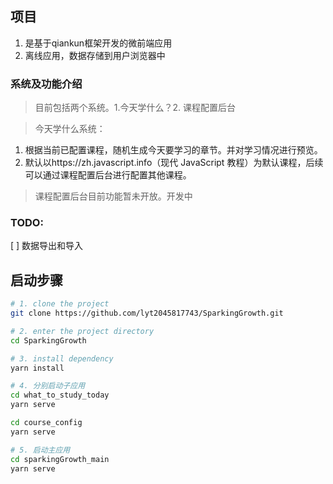 ## 项目
1. 是基于qiankun框架开发的微前端应用
2. 离线应用，数据存储到用户浏览器中

### 系统及功能介绍
> 目前包括两个系统。1.今天学什么？2. 课程配置后台

> 今天学什么系统：
1. 根据当前已配置课程，随机生成今天要学习的章节。并对学习情况进行预览。
2. 默认以https://zh.javascript.info（现代 JavaScript 教程）为默认课程，后续可以通过课程配置后台进行配置其他课程。

> 课程配置后台目前功能暂未开放。开发中

### TODO:
[ ] 数据导出和导入

## 启动步骤
```bash
# 1. clone the project
git clone https://github.com/lyt2045817743/SparkingGrowth.git

# 2. enter the project directory
cd SparkingGrowth

# 3. install dependency
yarn install

# 4. 分别启动子应用
cd what_to_study_today
yarn serve

cd course_config
yarn serve

# 5. 启动主应用
cd sparkingGrowth_main
yarn serve
```
